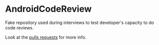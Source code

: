 # AndroidCodeReview
Fake repository used during interviews to test developer's capacity to do code reviews.


Look at the [pulls requests](https://github.com/patrontech/AndroidCodeReview/pulls) for more info.
